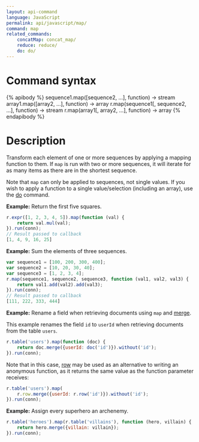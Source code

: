 ```yaml
---
layout: api-command
language: JavaScript
permalink: api/javascript/map/
command: map
related_commands:
    concatMap: concat_map/
    reduce: reduce/
    do: do/
---
```


# Command syntax #

{% apibody %}
sequence1.map([sequence2, ...], function) &rarr; stream
array1.map([array2, ...], function) &rarr; array
r.map(sequence1[, sequence2, ...], function) &rarr; stream
r.map(array1[, array2, ...], function) &rarr; array
{% endapibody %}

# Description #

Transform each element of one or more sequences by applying a mapping function to them. If `map` is run with two or more sequences, it will iterate for as many items as there are in the shortest sequence.

Note that `map` can only be applied to sequences, not single values. If you wish to apply a function to a single value/selection (including an array), use the [do](/api/javascript/do) command.

__Example:__ Return the first five squares.

```js
r.expr([1, 2, 3, 4, 5]).map(function (val) {
    return val.mul(val);
}).run(conn);
// Result passed to callback
[1, 4, 9, 16, 25]
```

__Example:__ Sum the elements of three sequences.

```js
var sequence1 = [100, 200, 300, 400];
var sequence2 = [10, 20, 30, 40];
var sequence3 = [1, 2, 3, 4];
r.map(sequence1, sequence2, sequence3, function (val1, val2, val3) {
    return val1.add(val2).add(val3);
}).run(conn);
// Result passed to callback
[111, 222, 333, 444]
```

__Example:__ Rename a field when retrieving documents using `map` and [merge](/api/javascript/merge/).

This example renames the field `id` to `userId` when retrieving documents from the table `users`.

```js
r.table('users').map(function (doc) {
    return doc.merge({userId: doc('id')}).without('id');
}).run(conn);
```

Note that in this case, [row](/api/javascript/row) may be used as an alternative to writing an anonymous function, as it returns the same value as the function parameter receives:

```js
r.table('users').map(
    r.row.merge({userId: r.row('id')}).without('id');
}).run(conn);
```


__Example:__ Assign every superhero an archenemy.

```js
r.table('heroes').map(r.table('villains'), function (hero, villain) {
    return hero.merge({villain: villain});
}).run(conn);
```
